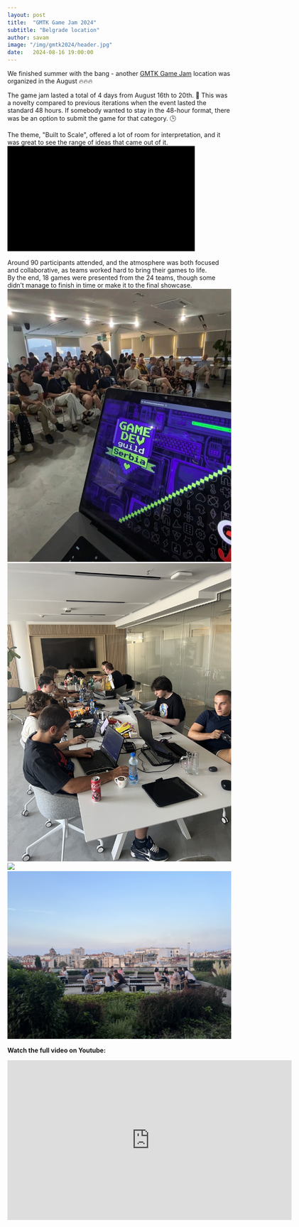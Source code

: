 ```yaml
---
layout: post
title:  "GMTK Game Jam 2024"
subtitle: "Belgrade location"
author: savam
image: "/img/gmtk2024/header.jpg"
date:   2024-08-16 19:00:00
---
```


We finished summer with the bang - another [GMTK Game Jam](https://itch.io/jam/gmtk-2024) location was organized in the August 🔥🔥🔥<br />

The game jam lasted a total of 4 days from August 16th to 20th. 🚀 This was a novelty compared to previous iterations when the event lasted the standard 48 hours. If somebody wanted to stay in the 48-hour format, there was be an option to submit the game for that category. 🕒
<br />

The theme, "Built to Scale", offered a lot of room for interpretation, and it was great to see the range of ideas that came out of it. <br />
<img class="def_image" src="/img/gmtk2024/Theme Reveal_1.gif" />
<br />


Around 90 participants attended, and the atmosphere was both focused and collaborative, as teams worked hard to bring their games to life.<br />
By the end, 18 games were presented from the 24 teams, though some didn’t manage to finish in time or make it to the final showcase.<br />
<img class="def_image" src="/img/gmtk2024/photo1.jpg" />
<br />
<img class="def_image" src="/img/gmtk2024/photo2.jpg" />
<br />
<img class="def_image" src="/img/gmtk2024/photo3.jpg" />
<br />
<img class="def_image" src="/img/gmtk2024/photo4.jpg" />
<br />

**Watch the full video on Youtube:**<br />
<iframe width="640" height="360" src="https://www.youtube.com/embed/Y_GBPaCEPc0?rel=0" frameborder="0" allowfullscreen></iframe><br />